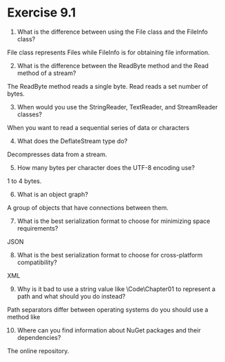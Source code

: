 # Exercise 9.1

1. What is the difference between using the File class and the FileInfo class?

File class represents Files while FileInfo is for obtaining file information.

2. What is the difference between the ReadByte method and the Read method of a stream?

The ReadByte method reads a single byte. Read reads a set number of bytes.

3. When would you use the StringReader, TextReader, and StreamReader classes?

When you want to read a sequential series of data or characters

4. What does the DeflateStream type do?

Decompresses data from a stream.

5. How many bytes per character does the UTF-8 encoding use?

1 to 4 bytes.

6. What is an object graph?

A group of objects that have connections between them.

7. What is the best serialization format to choose for minimizing space requirements?

JSON

8. What is the best serialization format to choose for cross-platform compatibility?

XML

9. Why is it bad to use a string value like \Code\Chapter01 to represent a path and what should you do instead?

Path separators differ between operating systems do you should use a method like

10. Where can you find information about NuGet packages and their dependencies?

The online repository.
